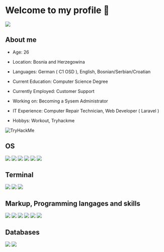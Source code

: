 # Welcome to my profile 👋

![](https://komarev.com/ghpvc/?username=aussenseiter13&style=for-the-badge)

## About me

-   Age: 26

-   Location: Bosnia and Herzegowina

-   Languages: German ( C1 OSD ), English, Bosnian/Serbian/Croatian

-   Current Education: Computer Science Degree

-   Currently Employed: Customer Support

-   Working on: Becoming a Sysem Administrator

-   IT Experience: Computer Repair Technician, Web Developer ( Laravel )

-   Hobbys: Workout, Tryhackme

<img src="https://tryhackme-badges.s3.amazonaws.com/aussenseiter.png" alt="TryHackMe">

## OS

<a href="#"><img src="https://img.shields.io/badge/Linux-FCC624?style=for-the-badge&logo=linux&logoColor=black"></a>
<a href="#"><img src="https://img.shields.io/badge/Debian-A81D33?style=for-the-badge&logo=debian&logoColor=white"></a>
<a href="#"><img src="https://img.shields.io/badge/Ubuntu-E95420?style=for-the-badge&logo=ubuntu&logoColor=white"></a>
<a href="#"><img src="https://img.shields.io/badge/Kali_Linux-557C94?style=for-the-badge&logo=kali-linux&logoColor=white"></a>
<a href="#"><img src="https://img.shields.io/badge/Fedora-294172?style=for-the-badge&logo=fedora&logoColor=white"></a>
<a href="#"><img src="https://img.shields.io/badge/Windows-0078D6?style=for-the-badge&logo=windows&logoColor=white"></a>

## Terminal

<a href="#"><img src="https://img.shields.io/badge/GNU%20Bash-4EAA25?style=for-the-badge&logo=GNU%20Bash&logoColor=white"></a>
<a href="#"><img src="https://img.shields.io/badge/powershell-5391FE?style=for-the-badge&logo=powershell&logoColor=white"></a>
<a href="#"><img src="https://img.shields.io/badge/GIT-E44C30?style=for-the-badge&logo=git&logoColor=white"></a>

## Markup, Programming langages and skills

<a href="#"><img src="https://img.shields.io/badge/HTML5-E34F26?style=for-the-badge&logo=html5&logoColor=white"></a>
<a href="#"><img src="https://img.shields.io/badge/Markdown-000000?style=for-the-badge&logo=markdown&logoColor=white"></a>
<a href="#"><img src="https://img.shields.io/badge/CSS3-1572B6?style=for-the-badge&logo=css3&logoColor=white"></a>
<a href="#"><img src="https://img.shields.io/badge/Python-14354C?style=for-the-badge&logo=python&logoColor=white"></a>
<a href="#"><img src="https://img.shields.io/badge/PHP-777BB4?style=for-the-badge&logo=php&logoColor=white"></a>
<a href="#"><img src="https://img.shields.io/badge/Visual_Studio_Code-0078D4?style=for-the-badge&logo=visual%20studio%20code&logoColor=white"></a>

## Databases

<a href="#"><img src="https://img.shields.io/badge/MySQL-005C84?style=for-the-badge&logo=mysql&logoColor=white"></a>
<a href="#"><img src="https://img.shields.io/badge/MariaDB-003545?style=for-the-badge&logo=mariadb&logoColor=white"></a>
